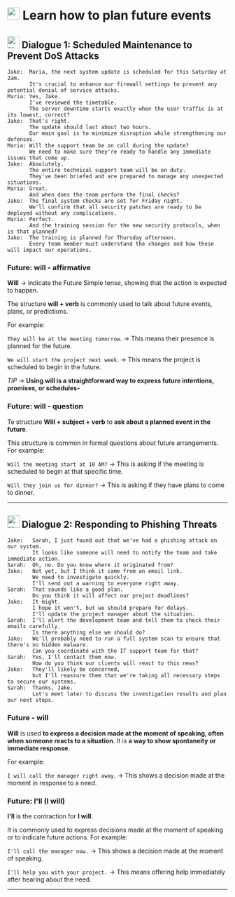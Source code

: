 # <img width="28" height="28" src="https://img.icons8.com/emoji/28/united-kingdom-emoji.png" alt="united-kingdom-emoji"/>  Learn how to plan future events

## <img width="28" height="28" src="https://img.icons8.com/emoji/28/united-kingdom-emoji.png" alt="united-kingdom-emoji"/> Dialogue 1: Scheduled Maintenance to Prevent DoS Attacks


```
Jake:  Maria, the next system update is scheduled for this Saturday at 2am.
       It's crucial to enhance our firewall settings to prevent any potential denial of service attacks.
Maria: Yes, Jake.
       I've reviewed the timetable.
       The server downtime starts exactly when the user traffic is at its lowest, correct?
Jake:  That's right.
       The update should last about two hours.
       Our main goal is to minimize disruption while strengthening our defenses.
Maria: Will the support team be on call during the update?
       We need to make sure they're ready to handle any immediate issues that come up.
Jake:  Absolutely.
       The entire technical support team will be on duty.
       They've been briefed and are prepared to manage any unexpected situations.
Maria: Great.
       And when does the team perform the final checks?
Jake:  The final system checks are set for Friday night.
       We'll confirm that all security patches are ready to be deployed without any complications.
Maria: Perfect.
       And the training session for the new security protocols, when is that planned?
Jake:  The training is planned for Thursday afternoon.
       Every team member must understand the changes and how these will impact our operations.
```

### Future: will - affirmative

**Will** -> indicate the Future Simple tense, showing that the action is expected to happen.

The structure **will + verb** is commonly used to talk about future events, plans, or predictions. 

For example:

`They will be at the meeting tomorrow`. -> This means their presence is planned for the future.

`We will start the project next week`. -> This means the project is scheduled to begin in the future.


*TIP* -> **Using will is a straightforward way to express future intentions, promises, or schedules-**


### Future: will - question

Te structure **Will + subject + verb** to **ask about a planned event in the future**.

This structure is common in formal questions about future arrangements. For example:

`Will the meeting start at 10 AM?` -> This is asking if the meeting is scheduled to begin at that specific time.

`Will they join us for dinner?` -> This is asking if they have plans to come to dinner.

---

## <img width="28" height="28" src="https://img.icons8.com/emoji/28/united-kingdom-emoji.png" alt="united-kingdom-emoji"/> Dialogue 2: Responding to Phishing Threats

```
Jake:   Sarah, I just found out that we've had a phishing attack on our system.
        It looks like someone will need to notify the team and take immediate action.
Sarah:  Oh, no. Do you know where it originated from?
Jake:   Not yet, but I think it came from an email link.
        We need to investigate quickly.
        I'll send out a warning to everyone right away.
Sarah:  That sounds like a good plan.
        Do you think it will affect our project deadlines?
Jake:   It might.
        I hope it won't, but we should prepare for delays.
        I'll update the project manager about the situation.
Sarah:  I'll alert the development team and tell them to check their emails carefully.
        Is there anything else we should do?
Jake:   We'll probably need to run a full system scan to ensure that there's no hidden malware.
        Can you coordinate with the IT support team for that?
Sarah:  Yes, I'll contact them now.
        How do you think our clients will react to this news?
Jake:   They'll likely be concerned,
        but I'll reassure them that we're taking all necessary steps to secure our systems.
Sarah:  Thanks, Jake.
        Let's meet later to discuss the investigation results and plan our next steps.
```

### Future - will 

**Will** is used **to express a decision made at the moment of speaking, often when someone reacts to a situation**. It is **a way to show spontaneity or immediate response**. 

For example:

`I will call the manager right away`. -> This shows a decision made at the moment in response to a need.

### Future: I'll (I will)

**I'll** is the contraction for **I will**. 

It is commonly used to express decisions made at the moment of speaking or to indicate future actions. For example:

`I'll call the manager now.` -> This shows a decision made at the moment of speaking.

`I'll help you with your project.` -> This means offering help immediately after hearing about the need.

---
